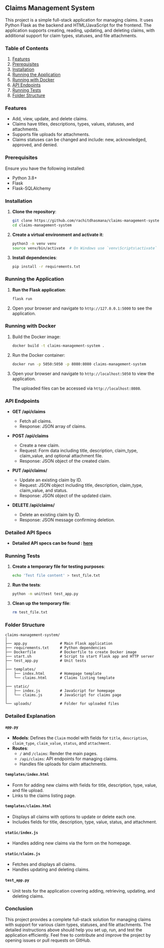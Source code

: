 ## Claims Management System

This project is a simple full-stack application for managing claims. It uses Python Flask as the backend and HTML/JavaScript for the frontend. The application supports creating, reading, updating, and deleting claims, with additional support for claim types, statuses, and file attachments.

### Table of Contents

1. [Features](#features)
2. [Prerequisites](#prerequisites)
3. [Installation](#installation)
4. [Running the Application](#running-the-application)
5. [Running with Docker](#running-with-docker)
6. [API Endpoints](#api-endpoints)
7. [Running Tests](#running-tests)
8. [Folder Structure](#folder-structure)

### Features

- Add, view, update, and delete claims.
- Claims have titles, descriptions, types, values, statuses, and attachments.
- Supports file uploads for attachments.
- Claims statuses can be changed and include: new, acknowledged, approved, and denied.

### Prerequisites

Ensure you have the following installed:

- Python 3.8+
- Flask
- Flask-SQLAlchemy

### Installation

1. **Clone the repository**:
    ```sh
    git clone https://github.com/rachitdhasmana/claims-management-system.git
    cd claims-management-system
    ```

2. **Create a virtual environment and activate it**:
    ```sh
    python3 -m venv venv
    source venv/bin/activate  # On Windows use `venv\Scripts\activate`
    ```

3. **Install dependencies**:
    ```sh
    pip install -r requirements.txt
    ```

### Running the Application

1. **Run the Flask application**:
    ```sh
    flask run
    ```

2. Open your browser and navigate to `http://127.0.0.1:5000` to see the application.


### Running with Docker

1. Build the Docker image:
    ```sh
    docker build -t claims-management-system .
    ```

2. Run the Docker container:
    ```sh
    docker run -p 5050:5050 -p 8080:8080 claims-management-system
    ```

3. Open your browser and navigate to `http://localhost:5050` to view the application.

   The uploaded files can be accessed via `http://localhost:8080`.


### API Endpoints

- **GET /api/claims**
    - Fetch all claims.
    - Response: JSON array of claims.
  
- **POST /api/claims**
    - Create a new claim.
    - Request: Form data including title, description, claim_type, claim_value, and optional attachment file.
    - Response: JSON object of the created claim.

- **PUT /api/claims/<id>**
    - Update an existing claim by ID.
    - Request: JSON object including title, description, claim_type, claim_value, and status.
    - Response: JSON object of the updated claim.

- **DELETE /api/claims/<id>**
    - Delete an existing claim by ID.
    - Response: JSON message confirming deletion.

### Detailed API Specs
- **Detailed API specs can be found : [here](api_specs.md)**

### Running Tests

1. **Create a temporary file for testing purposes**:
    ```sh
    echo 'Test file content' > test_file.txt
    ```

2. **Run the tests**:
    ```sh
    python -m unittest test_app.py
    ```

3. **Clean up the temporary file**:
    ```sh
    rm test_file.txt
    ```

### Folder Structure

```
claims-management-system/
│
├── app.py               # Main Flask application
├── requirements.txt     # Python dependencies
├── Dockerfile           # Dockerfile to create Docker image
├── start.sh             # Script to start Flask app and HTTP server
├── test_app.py          # Unit tests
│
├── templates/
│   ├── index.html       # Homepage template
│   └── claims.html      # Claims listing template
│
├── static/
│   ├── index.js         # JavaScript for homepage
│   └── claims.js        # JavaScript for claims page
│
└── uploads/             # Folder for uploaded files
```

### Detailed Explanation

#### `app.py`

- **Models**: Defines the `Claim` model with fields for `title`, `description`, `claim_type`, `claim_value`, `status`, and `attachment`.
- **Routes**:
  - `/` and `/claims`: Render the main pages.
  - `/api/claims`: API endpoints for managing claims.
  - Handles file uploads for claim attachments.

#### `templates/index.html`

- Form for adding new claims with fields for title, description, type, value, and file upload.
- Links to the claims listing page.

#### `templates/claims.html`

- Displays all claims with options to update or delete each one.
- Includes fields for title, description, type, value, status, and attachment.

#### `static/index.js`

- Handles adding new claims via the form on the homepage.

#### `static/claims.js`

- Fetches and displays all claims.
- Handles updating and deleting claims.

#### `test_app.py`

- Unit tests for the application covering adding, retrieving, updating, and deleting claims.

### Conclusion

This project provides a complete full-stack solution for managing claims with support for various claim types, statuses, and file attachments. The detailed instructions above should help you set up, run, and test the application efficiently. Feel free to contribute and improve the project by opening issues or pull requests on GitHub.